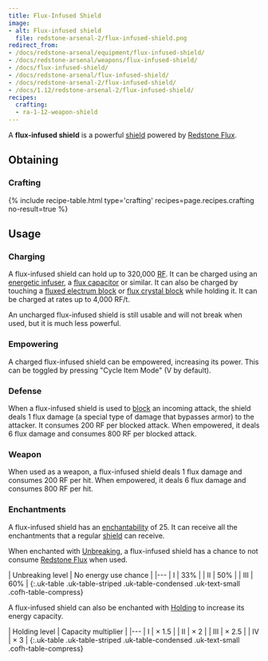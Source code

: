 ```yaml
---
title: Flux-Infused Shield
image:
- alt: Flux-infused shield
  file: redstone-arsenal-2/flux-infused-shield.png
redirect_from:
- /docs/redstone-arsenal/equipment/flux-infused-shield/
- /docs/redstone-arsenal/weapons/flux-infused-shield/
- /docs/flux-infused-shield/
- /docs/redstone-arsenal/flux-infused-shield/
- /docs/redstone-arsenal-2/flux-infused-shield/
- /docs/1.12/redstone-arsenal-2/flux-infused-shield/
recipes:
  crafting:
  - ra-1-12-weapon-shield
---
```


A **flux-infused shield** is a powerful
[shield](https://minecraft.gamepedia.com/Shield) powered by [Redstone
Flux](/docs/redstone-flux/).


Obtaining
---------

### Crafting
{% include recipe-table.html type='crafting' recipes=page.recipes.crafting no-result=true %}


Usage
-----

### Charging
A flux-infused shield can hold up to 320,000 [RF](/docs/redstone-flux/). It can
be charged using an [energetic infuser](../../thermal-expansion/energetic-infuser/), a [flux
capacitor](../../thermal-expansion/flux-capacitor/) or similar. It can also be charged by touching
a [fluxed electrum block](../fluxed-electrum-block/) or [flux crystal
block](../flux-crystal-block) while holding it. It can be charged at rates up
to 4,000 RF/t.

An uncharged flux-infused shield is still usable and will not break when used,
but it is much less powerful.

### Empowering
A charged flux-infused shield can be empowered, increasing its power. This can
be toggled by pressing "Cycle Item Mode" (V by default).

### Defense
When a flux-infused shield is used to
[block](https://minecraft.gamepedia.com/Blocking) an incoming attack, the shield
deals 1 flux damage (a special type of damage that bypasses armor) to the
attacker. It consumes 200 RF per blocked attack. When empowered, it deals 6 flux
damage and consumes 800 RF per blocked attack.

### Weapon
When used as a weapon, a flux-infused shield deals 1 flux damage and consumes
200 RF per hit. When empowered, it deals 6 flux damage and consumes 800 RF per
hit.

### Enchantments
A flux-infused shield has an
[enchantability](https://minecraft.gamepedia.com/Enchantability) of 25. It can
receive all the enchantments that a regular
[shield](https://minecraft.gamepedia.com/Shield) can receive.

When enchanted with [Unbreaking](https://minecraft.gamepedia.com/Unbreaking), a
flux-infused shield has a chance to not consume [Redstone
Flux](/docs/redstone-flux/) when used.

| Unbreaking level | No energy use chance |
|---
| I | 33% |
| II | 50% |
| III | 60% |
{:.uk-table .uk-table-striped .uk-table-condensed .uk-text-small .cofh-table-compress}

A flux-infused shield can also be enchanted with [Holding](../../cofh-core/holding/) to
increase its energy capacity.

| Holding level | Capacity multiplier |
|---
| I | × 1.5 |
| II | × 2 |
| III | × 2.5 |
| IV | × 3 |
{:.uk-table .uk-table-striped .uk-table-condensed .uk-text-small .cofh-table-compress}
